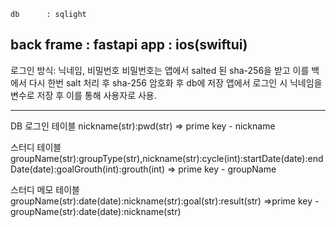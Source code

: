     db      : sqlight
back frame  : fastapi
    app     : ios(swiftui)
------------------------

로그인 방식:
닉네임, 비밀번호
비밀번호는 앱에서 salted 된 sha-256을 받고 이를 백에서 다시 한번 salt 처리 후 sha-256 암호화 후 db에 저장
앱에서 로그인 시 닉네임을 변수로 저장 후 이를 통해 사용자로 사용.

------------------------

DB
로그인 테이블
nickname(str):pwd(str)
=> prime key - nickname

스터디 테이블
groupName(str):groupType(str),nickname(str):cycle(int):startDate(date):endDate(date):goalGrouth(int):grouth(int)
=> prime key - groupName

스터디 메모 테이블
groupName(str):date(date):nickname(str):goal(str):result(str)
=>prime key - groupName(str):date(date):nickname(str)